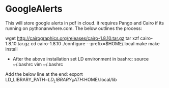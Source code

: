 # GoogleAlerts
This will store google alerts in pdf in cloud. it requires Pango and Cairo if its running on pythonanwhere.com. The below outlines the process:

wget http://cairographics.org/releases/cairo-1.8.10.tar.gz
tar xzf cairo-1.8.10.tar.gz
cd cairo-1.8.10
./configure --prefix=$HOME/.local
make
make install

- After the above installation set LD environment in bashrc:
source ~/.bashrc
vim ~/.bashrc

Add the below line at the end: 
export LD_LIBRARY_PATH=$LD_LIBRARY_PATH:$HOME/.local/lib
